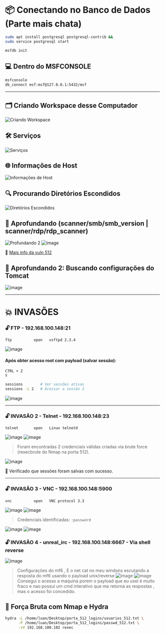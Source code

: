 # 📦 Conectando no Banco de Dados (Parte mais chata)

```bash
sudo apt install postgresql postgresql-contrib &&
sudo service postgresql start

msfdb init
```

## 💻 Dentro do MSFCONSOLE

```bash
msfconsole
db_connect msf:msf@127.0.0.1:5432/msf
```

---

## 🗂️ Criando Workspace desse Computador

![Criando Workspace](https://github.com/user-attachments/assets/c79ab59f-974d-4781-bb66-693c1e4cff30)

## 🛠️ Serviços

![Serviços](https://github.com/user-attachments/assets/e2602863-3e4e-426a-a54a-eca74d17c896)

## 🌐 Informações de Host

![Informações de Host](https://github.com/user-attachments/assets/121e0dc0-f0ed-43af-81b0-7d5af6a9aaee)

## 🔍 Procurando Diretórios Escondidos

![Diretórios Escondidos](https://github.com/user-attachments/assets/f4ec5416-ea24-4f5a-8234-1894a40596b9)

## 🧠 Aprofundando (scanner/smb/smb_version | scanner/rdp/rdp_scanner)

![Profundando 2](https://github.com/user-attachments/assets/fdf0e3c5-cae1-4044-a42e-541c8ab3ced3)
![image](https://github.com/user-attachments/assets/d5d2abe2-15f3-42d0-9437-a090990f9c7c)

🔗 [Mais info da vuln 512](https://github.com/rapid7/metasploit-framework/blob/master/documentation/modules/auxiliary/scanner/rservices/rexec_login.md)

## 📁 Aprofundando 2: Buscando configurações do Tomcat

![image](https://github.com/user-attachments/assets/726cf174-445b-4100-9335-f7e22c518ec0)

---

# 💥 INVASÕES

### 🔓 FTP - 192.168.100.148:21

```text
ftp          open   vsftpd 2.3.4
```

![image](https://github.com/user-attachments/assets/abc64304-25ad-45f5-97ee-bf44b724ac86)

#### Após obter acesso root com payload (salvar sessão):

```bash
CTRL + Z
Y

sessions        # Ver sessões ativas
sessions -i 2   # Acessar a sessão 2
```

![image](https://github.com/user-attachments/assets/ea3a1675-41b7-4832-b96c-d626c48420bb)

---

### 🔓 INVASÃO 2 - Telnet - 192.168.100.148:23

```text
telnet       open   Linux telnetd
```

![image](https://github.com/user-attachments/assets/e4a966e1-1675-47cf-8bb2-ee265cab82af)
![image](https://github.com/user-attachments/assets/31a8001f-1199-465d-85a2-9b2c498c04dc)

> Foram encontradas 2 credenciais válidas criadas via brute force (rexecbrute do Nmap na porta 512).

![image](https://github.com/user-attachments/assets/86525351-ef9c-41b0-bcb0-f11850590a0b)

📌 Verificado que sessões foram salvas com sucesso.

---

### 🔓 INVASÃO 3 - VNC - 192.168.100.148:5900

```text
vnc          open   VNC protocol 3.3
```

![image](https://github.com/user-attachments/assets/9d38a130-a67f-4ce4-9d6a-7e482ed638e9)
![image](https://github.com/user-attachments/assets/7c60bfc9-56b7-4b30-be68-4c3d7ee0a80f)

> Credenciais identificadas: `:password`

![image](https://github.com/user-attachments/assets/13f27e69-31e1-442f-ada7-f8adc2eab30d)
![image](https://github.com/user-attachments/assets/bdaccf4b-6405-4f56-a9f0-cfe403ceb4ab)

### 🔓 INVASÃO 4 - unreal_irc - 192.168.100.148:6667 - Via shell reverse

![image](https://github.com/user-attachments/assets/3eb04e4f-99a5-4a0c-b5c9-ed4889b849b6)

> Configurações do mf6 , E o net cat no meu windons escutando a resposta do mf6 usando o payload unix/reverse
![image](https://github.com/user-attachments/assets/0f163124-4e0a-42f4-b2d5-dab3ced3daee)
![image](https://github.com/user-attachments/assets/c846313e-8347-48a4-a2c1-73bae76df953)
> Consegui o acesso a maquina porem o payload que eu usei é muito fraco e nao possui um cmd interativo que me retorna as respostas , mas o acesso foi concedido.

## 🧪 Força Bruta com Nmap e Hydra

```bash
hydra -L /home/luan/Desktop/porta_512_logins/usuarios_512.txt \
      -P /home/luan/Desktop/porta_512_logins/passwd_512.txt \
      -vV 192.168.100.102 rexec
```
